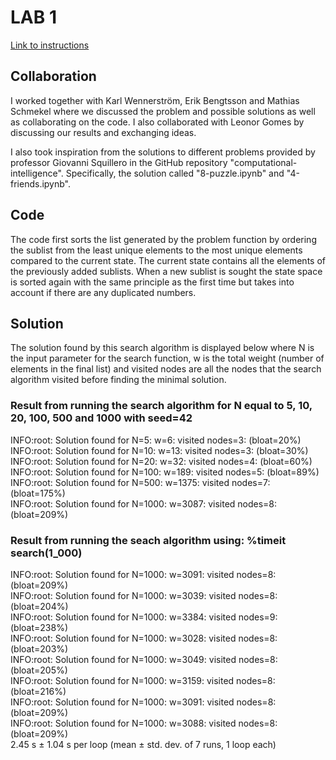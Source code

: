 # LAB 1
[Link to instructions](https://github.com/squillero/computational-intelligence/blob/master/2022-23/lab1_set-covering.ipynb)

## Collaboration
I worked together with Karl Wennerström, Erik Bengtsson and Mathias Schmekel where we discussed the problem and possible solutions as well as collaborating on the code. I also collaborated with Leonor Gomes by discussing our results and exchanging ideas.

I also took inspiration from the solutions to different problems provided by professor Giovanni Squillero in the GitHub repository "computational-intelligence". Specifically, the solution called "8-puzzle.ipynb" and "4-friends.ipynb".

## Code
The code first sorts the list generated by the problem function by ordering the sublist from the least unique elements to the most unique elements compared to the current state. The current state contains all the elements of the previously added sublists. When a new sublist is sought the state space is sorted again with the same principle as the first time but takes into account if there are any duplicated numbers.

## Solution
The solution found by this search algorithm is displayed below where N is the input parameter for the search function, w is the total weight (number of elements in the final list) and visited nodes are all the nodes that the search algorithm visited before finding the minimal solution. 

### Result from running the search algorithm for N equal to 5, 10, 20, 100, 500 and 1000 with seed=42
INFO:root: Solution found for N=5: w=6: visited nodes=3: (bloat=20%)<br />
INFO:root: Solution found for N=10: w=13: visited nodes=3: (bloat=30%)<br />
INFO:root: Solution found for N=20: w=32: visited nodes=4: (bloat=60%)<br />
INFO:root: Solution found for N=100: w=189: visited nodes=5: (bloat=89%)<br />
INFO:root: Solution found for N=500: w=1375: visited nodes=7: (bloat=175%)<br />
INFO:root: Solution found for N=1000: w=3087: visited nodes=8: (bloat=209%)<br />

### Result from running the seach algorithm using: %timeit search(1_000)
INFO:root: Solution found for N=1000: w=3091: visited nodes=8: (bloat=209%)<br />
INFO:root: Solution found for N=1000: w=3039: visited nodes=8: (bloat=204%)<br />
INFO:root: Solution found for N=1000: w=3384: visited nodes=9: (bloat=238%)<br />
INFO:root: Solution found for N=1000: w=3028: visited nodes=8: (bloat=203%)<br />
INFO:root: Solution found for N=1000: w=3049: visited nodes=8: (bloat=205%)<br />
INFO:root: Solution found for N=1000: w=3159: visited nodes=8: (bloat=216%)<br />
INFO:root: Solution found for N=1000: w=3091: visited nodes=8: (bloat=209%)<br />
INFO:root: Solution found for N=1000: w=3088: visited nodes=8: (bloat=209%)<br />
2.45 s ± 1.04 s per loop (mean ± std. dev. of 7 runs, 1 loop each)

